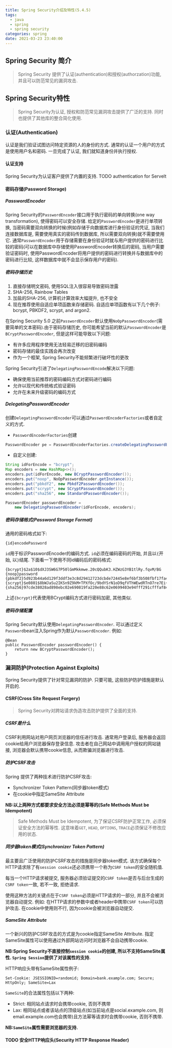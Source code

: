 ```yaml
---
title: Spring Security介绍及特性(5.4.5)
tags:
  - java
  - spring
  - spring security
categories: spring
date: 2021-03-23 23:40:00
---
```


## **Spring Security 简介**
> Spring Security 提供了认证(authentication)和授权(authorzation)功能, 并且可以防范常见的漏洞攻击.

## **Spring Security特性**
> Spring Security为认证, 授权和防范常见漏洞攻击提供了广泛的支持. 同时也提供了其他库的整合简化使用.

### **认证(Authentication)**
认证是我们验证试图访问特定资源的人的身份的方式. 通常的认证一个用户的方式是使用用户名和密码. 一旦完成了认证, 我们就知道身份并执行授权.

#### **认证支持**
Spring Security为认证客户提供了内置的支持. 
TODO authentication for Servelt

#### **密码存储(Password Storage)**
##### **PasswordEncoder**
Spring Security的`PasswordEncoder`接口用于执行密码的单向转换(one way transformation), 使得密码可以安全存储. 给定的`PasswordEncoder`是进行单项转换, 当密码需要双向转换的时候(例如存储于向数据库进行身份验证的凭证, 当我们连接数据库是, 需要使用真实的密码传到数据库, 所以需要双向转换)就不需要使用它. 通常`PasswordEncoder`用于存储需要在身份验证时就与用户提供的密码进行比较的密码(可以在数据库中存储使用PasswordEncoder转换后的密码, 当用户需要验证密码时, 使用PasswordEncoder将用户提供的密码进行转换并与数据库中的密码进行比较, 这样数据库中就不会显示保存用户的密码).

##### **密码存储历史**
1. 直接存储明文密码, 使用SQL注入很容易导致密码泄露
2. SHA-256, Rainbow Tables
3. 加盐的SHA-256, 计算机计算效率大幅提升, 也不安全
4. 现在推荐使用自适应单项函数来存储密码. 自适应单项函数有以下几个例子: bcrypt, PBKDF2, scrypt, and argon2.

在Spring Security 5.0 之前`PasswordEncoder`默认使用`NoOpPasswordEncoder`(需要简单的文本密码).由于密码存储历史, 你可能希望当前的默认`PasswordEncoder`是`BCryptPasswordEncoder`, 但是这样可能导致以下问题:
- 有许多应用程序使用无法轻易迁移的旧密码编码
- 密码存储的最佳实践会再次改变
- 作为一个框架, Spring Security不能频繁进行破坏性的更改

Spring Security引进了`DelegatingPasswordEncode`解决以下问题:
- 确保使用当前推荐的密码编码方式对密码进行编码
- 允许以现代和传统格式验证密码
- 允许在未来升级密码的编码方式

##### **DelegatingPasswordEncoder**
创建`DelegatingPasswordEncoder`可以通过`PasswordEncoderFactories`或者自定义的方式.
- `PasswordEncoderFactories`创建
```java
PasswordEncoder pe = PasswordEncoderFactories.createDelegatingPasswordEncoder();
```

- 自定义创建:
```java
String idForEncode = "bcrypt";
Map encoders = new HashMap<>();
encoders.put(idForEncode, new BCryptPasswordEncoder());
encoders.put("noop", NoOpPasswordEncoder.getInstance());
encoders.put("pbkdf2", new Pbkdf2PasswordEncoder());
encoders.put("scrypt", new SCryptPasswordEncoder());
encoders.put("sha256", new StandardPasswordEncoder());

PasswordEncoder passwordEncoder =
    new DelegatingPasswordEncoder(idForEncode, encoders);
```


##### **密码存储格式(Password Storage Format)**
通用的密码格式如下:
```text
{id}encodePassword
```
`id`用于标识PasswordEncoder的编码方式. `id`必须在编码密码的开始, 并且以`{`开始, 以`}`结尾. 下面看一下使用不同id编码后的密码格式:
```text
{bcrypt}$2a$10$dXJ3SW6G7P50lGmMkkmwe.20cQQubK3.HZWzG3YB1tlRy.fqvM/BG 
{noop}password 
{pbkdf2}5d923b44a6d129f3ddf3e3c8d29412723dcbde72445e8ef6bf3b508fbf17fa4ed4d6b99ca763d8dc 
{scrypt}$e0801$8bWJaSu2IKSn9Z9kM+TPXfOc/9bdYSrN1oD9qfVThWEwdRTnO7re7Ei+fUZRJ68k9lTyuTeUp4of4g24hHnazw==$OAOec05+bXxvuu/1qZ6NUR+xQYvYv7BeL1QxwRpY5Pc=  
{sha256}97cde38028ad898ebc02e690819fa220e88c62e0699403e94fff291cfffaf8410849f27605abcbc0
```
上述`{bcrypt}`代表使用BCrypt编码方式进行密码加密, 其他类似.

##### **密码存储配置**
Spring Security默认使用`DelegatingPasswordEncoder`. 可以通过定义`Password`bean注入Spring作为默认`PasswordEncoder`. 例如:
```
@Bean
public PasswordEncoder passwordEncoder() {
    return new BCryptPasswordEncoder();
}
```

### **漏洞防护(Protection Against Exploits)**
Spring Security提供了针对常见漏洞的防护. 只要可能, 这些防护防护措施是默认开启的.

#### **CSRF(Cross Site Request Forgery)**
> Spring Security对跨站请求伪造攻击防护提供了全面的支持.

##### **CSRF是什么**
CSRF利用网站对用户网页浏览器的信任进行攻击. 通常用户登录后, 服务器会返回cookie给用户浏览器保存登录信息. 攻击者在自己网站中调用用户授权的网站链接, 浏览器会默认携带cookie信息, 从而欺骗浏览器进行攻击.

##### **防护CSRF攻击**
Spring 提供了两种技术进行防护CSRF攻击:
- Synchronizer Token Pattern(同步器token模式)
- 在cookie中指定SameSite Attribute

**NB:以上两种方式都要求安全方法必须是幂等的(Safe Methods Must be Idempotent)** 
> Safe Methods Must be Idempotent, 为了保证CSRF防护正常工作, 必须保证安全方法的幂等性. 这意味着`GET`, `HEAD`, `OPTIONS`, `TRACE`必须保证不修改应用的状态.

##### **同步器token模式(Synchronizer Token Pattern)**
最主要且广泛使用的防护CSRF攻击的措施是同步器token模式. 该方式确保每个HTTP请求除了有`session cookie`还必须携带一个称为`CSRF token`的安全随机值.

每当一个HTTP请求被提交, 服务器必须验证提交的`CSRF token`是否与后台生成的`CSRF token`一致, 若不一致, 拒绝请求.

使用这种方法的关键点在于`CSRF token`必须是HTTP请求的一部分, 并且不会被浏览器自动提交. 例如: 在HTTP请求的参数中或者header中携带`CSRF token`可以防护攻击. 在cookie中使用则不行, 因为cookie会被浏览器自动提交.


##### **SameSite Attribute**
一个新兴的防护CSRF攻击的方式是为cookie指定SameSite Attribute. 指定SameSite属性可以使用通过外部网站访问时浏览器不会自动携带cookie.

**NB:Spring Security不直接控制`session cookie`的创建, 所以不支持SameSite属性. `Spring Session`提供了对该属性的支持.** 

HTTP响应头带有SameSite属性例子:
```text
Set-Cookie: JSESSIONID=randomid; Domain=bank.example.com; Secure; HttpOnly; SameSite=Lax
```
`SameSite`的合法属性包括以下两种:
- Strict: 相同站点请求时会携带cookie, 否则不携带
- Lax: 相同站点或者该站点的顶级站点(如当前站点是social.example.com, 则email.example.com也会携带)且方法幂等请求时会携带cookie, 否则不携带.

**NB:`SameSite`属性需要浏览器的支持.** 

#### **TODO 安全HTTP响应头(Security HTTP Response Header)**







